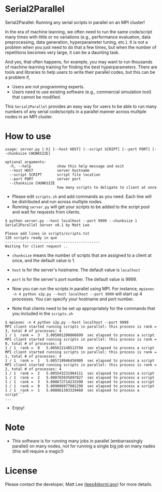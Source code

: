# Serial2Parallel

Serial2Parallel: Running any serial scripts in parallel on an MPI cluster!

In the era of machine learning, we often need to run the same code/script many times with little or no variations (e.g., performance evaluation, data preprocessing, data generation, hyperparameter tuning, etc.). It is not a problem when you just need to do that a few times, but when the number of repetitions becomes very large, 
it can be a daunting task. 

And yes, that often happens, for example, you may want to run thousands of machine learning training for finding the best hyperparameters. There are tools and libraries to help users to write their parallel codes, but this can be a problem if, 

- Users are not programming experts.
- Users need to use existing software (e.g., commercial simulation tool) that cannot be modified.

This `Serial2Parallel` provides an easy way for users to be able to run many numbers of 
any serial code/scripts in a parallel manner across multiple nodes in an MPI cluster.

# How to use

```
usage: server.py [-h] [--host HOST] [--script SCRIPT] [--port PORT] [--chunksize CHUNKSIZE]

optional arguments:
  -h, --help            show this help message and exit
  --host HOST           server hostname
  --script SCRIPT       script file location
  --port PORT           server port
  --chunksize CHUNKSIZE
                        how many scripts to deligate to client at once

```
- Please edit `scripts.sh` and add commands as you need. Each line will be distributed and run across multiple nodes.
- Running `server.py` will get your scripts to be added to the script pool and wait for requests from clients.

```
$ python server.py --host localhost --port 9999 --chunksize 1
Serial2Parallel Server v0.1 by Matt Lee

Please add lines in scripts/scripts.txt
126 scripts ready in que
--------------------------------------------
Waiting for client request ..
```

- `chunksize` means the number of scripts that are assigned to a client at once, and the default value is 1.
- `host` is for the server's hostname. The default value is `localhost`
- `port` is for the server's port number. The default value is 9999.

- Now you can run the scripts in parallel using MPI. For instance, `mpiexec -n 4 python s2p.py --host localhost --port 9999`
will start up 4 processes. You can specify your hostname and port number.
- Note that clients need to be set up appropriately for the commands that you included in the `scripts.sh`

```
$ mpiexec -n 4 python s2p.py --host localhost --port 9999
MPI client started running scripts in parallel: this process is rank = 3, total # of processes: 4
1 / 1  rank =  3   5.005801200866699  sec elapsed to process a script
MPI client started running scripts in parallel: this process is rank = 0, total # of processes: 4
1 / 1  rank =  0   5.005622148513794  sec elapsed to process a script
MPI client started running scripts in parallel: this process is rank = 1, total # of processes: 4
1 / 1  rank =  1   5.005718946456909  sec elapsed to process a script
MPI client started running scripts in parallel: this process is rank = 2, total # of processes: 4
1 / 1  rank =  2   5.005543231964111  sec elapsed to process a script
1 / 1  rank =  2   5.008765935897827  sec elapsed to process a script
1 / 1  rank =  3   5.008672714233398  sec elapsed to process a script
1 / 1  rank =  0   5.009006977081299  sec elapsed to process a script
1 / 1  rank =  1   5.008861303329468  sec elapsed to process a script```
...
```

- Enjoy!

# Note
- This software is for running many jobs in parallel (embarrassingly parallel) on many nodes, 
not for running a single big job on many nades (this will require a magic!)

# License
Please contact the developer, Matt Lee (lees4@ornl.gov) for more details.
